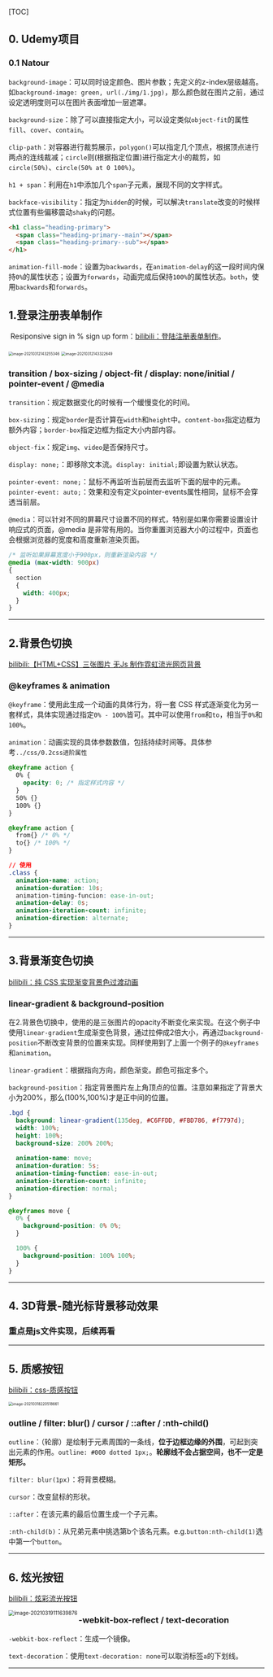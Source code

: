 [TOC]

## 0. Udemy项目

### 0.1 Natour

`background-image`：可以同时设定颜色、图片参数；先定义的z-index层级越高。如`background-image: green, url(./img/1.jpg)`，那么颜色就在图片之前，通过设定透明度则可以在图片表面增加一层遮罩。

`background-size`：除了可以直接指定大小，可以设定类似`object-fit`的属性`fill`、`cover`、`contain`。

`clip-path`：对容器进行裁剪展示，`polygon()`可以指定几个顶点，根据顶点进行两点的连线裁减；`circle`则(根据指定位置)进行指定大小的裁剪，如`circle(50%)`、`circle(50% at 0 100%)`。

`h1 + span`：利用在`h1`中添加几个`span`子元素，展现不同的文字样式。

`backface-visibility`：指定为`hidden`的时候，可以解决`translate`改变的时候样式位置有些偏移震动`shaky`的问题。

```html
<h1 class="heading-primary">
  <span class="heading-primary--main"></span>
  <span class="heading-primary--sub"></span>
</h1>
```

`animation-fill-mode`：设置为`backwards`，在`animation-delay`的这一段时间内保持`0%`的属性状态；设置为`forwards`，动画完成后保持`100%`的属性状态。`both`，使用`backwards`和`forwards`。

## 1.登录注册表单制作

​	Resiponsive sign in % sign up form：[bilibili：登陆注册表单制作](https://www.bilibili.com/video/BV1uv411a73Z)。

<img src="./images/[html训练]1-1.png" alt="image-20210312143255346" style="zoom:50%;" />

<img src="./images/[html训练]1-2.png" alt="image-20210312143322649" style="zoom:50%;" />

### transition / box-sizing / object-fit / display: none/initial / pointer-event / @media

`transition`：规定数据变化的时候有一个缓慢变化的时间。

`box-sizing`：规定`border`是否计算在`width`和`height`中。`content-box`指定边框为额外内容；`border-box`指定边框为指定大小内部内容。

`object-fix`：规定`img`、`video`是否保持尺寸。

`display: none;`：即移除文本流。`display: initial;`即设置为默认状态。

`pointer-event: none;`：鼠标不再监听当前层而去监听下面的层中的元素。`pointer-event: auto;`：效果和没有定义pointer-events属性相同，鼠标不会穿透当前层。

`@media`：可以针对不同的屏幕尺寸设置不同的样式，特别是如果你需要设置设计响应式的页面，@media 是非常有用的。当你重置浏览器大小的过程中，页面也会根据浏览器的宽度和高度重新渲染页面。

```css
/* 监听如果屏幕宽度小于900px，则重新渲染内容 */
@media (max-width: 900px)
{
  section
  {
    width: 400px;
  }
}
```

****

## 2.背景色切换

[bilibili:【HTML+CSS】三张图片 无Js 制作霓虹流光网页背景](https://www.bilibili.com/video/BV1Kp4y1H74F)

### @keyframes & animation

`@keyframe`：使用此生成一个动画的具体行为，将一套 CSS 样式逐渐变化为另一套样式，具体实现通过指定`0% - 100%`皆可。其中可以使用`from`和`to`，相当于`0%`和`100%`。

`animation`：动画实现的具体参数数值，包括持续时间等。具体参考`../css/0.2css进阶属性`

```css
@keyframe action {
  0% {
    opacity: 0; /* 指定样式内容 */
  }
  50% {}
  100% {}
}

@keyframe action {
  from{} /* 0% */
  to{} /* 100% */
}

// 使用
.class {
  animation-name: action;
  animation-duration: 10s;
  animation-timing-funcion: ease-in-out;
  animation-delay: 0s;
  animation-iteration-count: infinite;
  animation-direction: alternate;
}
```

****

## 3.背景渐变色切换

[bilibili：纯 CSS 实现渐变背景色过渡动画](https://www.bilibili.com/video/BV1Xv4y1Z7UW)

### linear-gradient & background-position

​	在2.背景色切换中，使用的是三张图片的opacity不断变化来实现。在这个例子中使用`linear-gradient`生成渐变色背景，通过拉伸成2倍大小，再通过`background-position`不断改变背景的位置来实现。同样使用到了上面一个例子的`@keyframes`和`animation`。

`linear-gradient`：根据指向方向，颜色渐变。颜色可指定多个。

`background-position`：指定背景图片左上角顶点的位置。注意如果指定了背景大小为200%，那么(100%,100%)才是正中间的位置。

```css
.bgd {
  background: linear-gradient(135deg, #C6FFDD, #FBD786, #f7797d);
  width: 100%;
  height: 100%;
  background-size: 200% 200%;
  
  animation-name: move;
  animation-duration: 5s;
  animation-timing-function: ease-in-out;
  animation-iteration-count: infinite;
  animation-direction: normal;
}

@keyframes move {
  0% {
    background-position: 0% 0%;
  }

  100% {
    background-position: 100% 100%;
  }
}
```

****

## 4. 3D背景-随光标背景移动效果

### 重点是js文件实现，后续再看

****

## 5. 质感按钮

[bilibili：css-质感按钮](https://www.bilibili.com/video/BV1JK4y1H7To)

<img src="./images/[html训练]5-1.png" alt="image-20210318220518661" style="zoom:50%;" />

### outline / filter: blur() / cursor / ::after / :nth-child()

`outline`：（轮廓）是绘制于元素周围的一条线，**位于边框边缘的外围**，可起到突出元素的作用。`outline: #000 dotted 1px;`。**轮廓线不会占据空间，也不一定是矩形。**

`filter: blur(1px)`：将背景模糊。

`cursor`：改变鼠标的形状。

`::after`：在该元素的最后位置生成一个子元素。

`:nth-child(b)`：从兄弟元素中挑选第b个该名元素。e.g.`button:nth-child(1)`选中第一个`button`。

****

## 6. 炫光按钮

[bilibili：炫彩流光按钮](https://www.bilibili.com/video/BV1dU4y1H7Ai)

<img src="./images/lighting-button.png" alt="image-20210319111639876" style="zoom:70%;" align="left"/>

### -webkit-box-reflect / text-decoration 

`-webkit-box-reflect`：生成一个镜像。

`text-decoration`：使用`text-decoration: none`可以取消标签`a`的下划线。

****